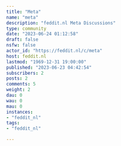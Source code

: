 ```yaml
---
title: "Meta" 
name: "meta"
description: "feddit.nl Meta Discussions"
type: community
date: "2023-06-24 01:12:58"
draft: false
nsfw: false
actor_id: "https://feddit.nl/c/meta"
host: feddit.nl
lastmod: "1969-12-31 19:00:00"
published: "2023-06-23 04:42:54"
subscribers: 2
posts: 2
comments: 5
weight: 2
dau: 0
wau: 0
mau: 0
instances:
- "feddit_nl"
tags: 
- "feddit_nl"

---
```

